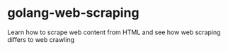 # golang-web-scraping
Learn how to scrape web content from HTML and see how web scraping differs to web crawling
